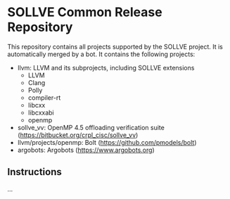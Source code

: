 # SOLLVE Common Release Repository

This repository contains all projects supported by the SOLLVE project. It is automatically merged by a bot. It contains the following projects:

 * llvm: LLVM and its subprojects, including SOLLVE extensions
   * LLVM
   * Clang
   * Polly
   * compiler-rt
   * libcxx
   * libcxxabi
   * openmp
  * sollve_vv: OpenMP 4.5 offloading verification suite (https://bitbucket.org/crpl_cisc/sollve_vv)
  * llvm/projects/openmp: Bolt (https://github.com/pmodels/bolt)
  * argobots: Argobots (https://www.argobots.org)
  
  ## Instructions
  
  ...
  
